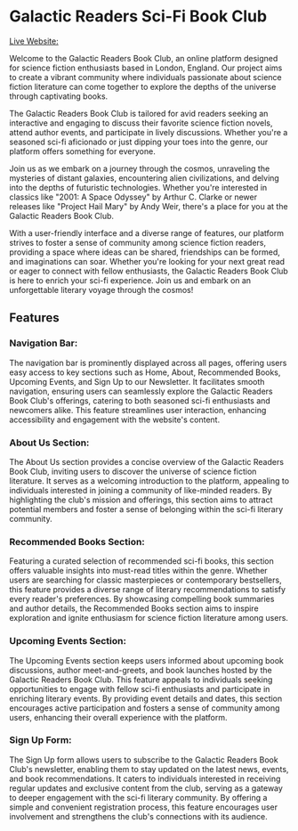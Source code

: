 # Galactic Readers Sci-Fi Book Club





 [Live Website:](https://rachelz85.github.io/galactic-readers/)


 Welcome to the Galactic Readers Book Club, an online platform designed for science fiction enthusiasts based in London, England. Our project aims to create a vibrant community where individuals passionate about science fiction literature can come together to explore the depths of the universe through captivating books.

The Galactic Readers Book Club is tailored for avid readers seeking an interactive and engaging to discuss their favorite science fiction novels, attend author events, and participate in lively discussions. Whether you're a seasoned sci-fi aficionado or just dipping your toes into the genre, our platform offers something for everyone.

Join us as we embark on a journey through the cosmos, unraveling the mysteries of distant galaxies, encountering alien civilizations, and delving into the depths of futuristic technologies. Whether you're interested in classics like "2001: A Space Odyssey" by Arthur C. Clarke or newer releases like "Project Hail Mary" by Andy Weir, there's a place for you at the Galactic Readers Book Club.

With a user-friendly interface and a diverse range of features, our platform strives to foster a sense of community among science fiction readers, providing a space where ideas can be shared, friendships can be formed, and imaginations can soar. Whether you're looking for your next great read or eager to connect with fellow enthusiasts, the Galactic Readers Book Club is here to enrich your sci-fi experience. Join us and embark on an unforgettable literary voyage through the cosmos!


## Features

### Navigation Bar:
The navigation bar is prominently displayed across all pages, offering users easy access to key sections such as Home, About, Recommended Books, Upcoming Events, and Sign Up to our Newsletter. It facilitates smooth navigation, ensuring users can seamlessly explore the Galactic Readers Book Club's offerings, catering to both seasoned sci-fi enthusiasts and newcomers alike. This feature streamlines user interaction, enhancing accessibility and engagement with the website's content.

### About Us Section:
The About Us section provides a concise overview of the Galactic Readers Book Club, inviting users to discover the universe of science fiction literature. It serves as a welcoming introduction to the platform, appealing to individuals interested in joining a community of like-minded readers. By highlighting the club's mission and offerings, this section aims to attract potential members and foster a sense of belonging within the sci-fi literary community.

### Recommended Books Section:
Featuring a curated selection of recommended sci-fi books, this section offers valuable insights into must-read titles within the genre. Whether users are searching for classic masterpieces or contemporary bestsellers, this feature provides a diverse range of literary recommendations to satisfy every reader's preferences. By showcasing compelling book summaries and author details, the Recommended Books section aims to inspire exploration and ignite enthusiasm for science fiction literature among users.

### Upcoming Events Section:
The Upcoming Events section keeps users informed about upcoming book discussions, author meet-and-greets, and book launches hosted by the Galactic Readers Book Club. This feature appeals to individuals seeking opportunities to engage with fellow sci-fi enthusiasts and participate in enriching literary events. By providing event details and dates, this section encourages active participation and fosters a sense of community among users, enhancing their overall experience with the platform.

### Sign Up Form:
The Sign Up form allows users to subscribe to the Galactic Readers Book Club's newsletter, enabling them to stay updated on the latest news, events, and book recommendations. It caters to individuals interested in receiving regular updates and exclusive content from the club, serving as a gateway to deeper engagement with the sci-fi literary community. By offering a simple and convenient registration process, this feature encourages user involvement and strengthens the club's connections with its audience.